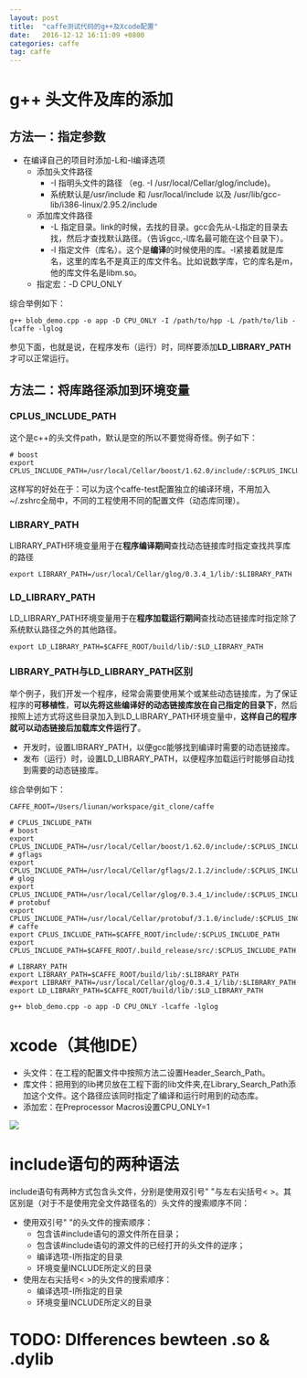 ```yaml
---
layout: post
title:  "caffe测试代码的g++及Xcode配置"
date:   2016-12-12 16:11:09 +0800
categories: caffe
tag: caffe
---
```


# g++ 头文件及库的添加

## 方法一：指定参数
- 在编译自己的项目时添加-L和-I编译选项
  - 添加头文件路径
    - -I  指明头文件的路径   （eg. -I /usr/local/Cellar/glog/include)。
    - 系统默认是/usr/include 和 /usr/local/include 以及 /usr/lib/gcc-lib/i386-linux/2.95.2/include
  - 添加库文件路径
    - -L  指定目录。link的时候，去找的目录。gcc会先从-L指定的目录去找，然后才查找默认路径。（告诉gcc,-l库名最可能在这个目录下）。
    - -l  指定文件（库名）。这个是**编译**的时候使用的库。-l紧接着就是库名，这里的库名不是真正的库文件名。比如说数学库，它的库名是m，他的库文件名是libm.so。
  - 指定宏：-D CPU_ONLY

综合举例如下：

```
g++ blob_demo.cpp -o app -D CPU_ONLY -I /path/to/hpp -L /path/to/lib -lcaffe -lglog
```

参见下面，也就是说，在程序发布（运行）时，同样要添加**LD_LIBRARY_PATH**才可以正常运行。

## 方法二：将库路径添加到环境变量

### CPLUS_INCLUDE_PATH
这个是c++的头文件path，默认是空的所以不要觉得奇怪。例子如下：

```
# boost
export CPLUS_INCLUDE_PATH=/usr/local/Cellar/boost/1.62.0/include/:$CPLUS_INCLUDE_PATH
```

这样写的好处在于：可以为这个caffe-test配置独立的编译环境，不用加入~/.zshrc全局中，不同的工程使用不同的配置文件（动态库同理）。

### LIBRARY_PATH
LIBRARY_PATH环境变量用于在**程序编译期间**查找动态链接库时指定查找共享库的路径

```
export LIBRARY_PATH=/usr/local/Cellar/glog/0.3.4_1/lib/:$LIBRARY_PATH
```

### LD_LIBRARY_PATH
LD_LIBRARY_PATH环境变量用于在**程序加载运行期间**查找动态链接库时指定除了系统默认路径之外的其他路径。

```
export LD_LIBRARY_PATH=$CAFFE_ROOT/build/lib/:$LD_LIBRARY_PATH
```  

### LIBRARY_PATH与LD_LIBRARY_PATH区别
举个例子，我们开发一个程序，经常会需要使用某个或某些动态链接库，为了保证程序的**可移植性**，**可以先将这些编译好的动态链接库放在自己指定的目录下**，然后按照上述方式将这些目录加入到LD_LIBRARY_PATH环境变量中，**这样自己的程序就可以动态链接后加载库文件运行了**。  
- 开发时，设置LIBRARY_PATH，以便gcc能够找到编译时需要的动态链接库。
- 发布（运行）时，设置LD_LIBRARY_PATH，以便程序加载运行时能够自动找到需要的动态链接库。

综合举例如下：

```
CAFFE_ROOT=/Users/liunan/workspace/git_clone/caffe

# CPLUS_INCLUDE_PATH
# boost
export CPLUS_INCLUDE_PATH=/usr/local/Cellar/boost/1.62.0/include/:$CPLUS_INCLUDE_PATH
# gflags
export CPLUS_INCLUDE_PATH=/usr/local/Cellar/gflags/2.1.2/include/:$CPLUS_INCLUDE_PATH
# glog
export CPLUS_INCLUDE_PATH=/usr/local/Cellar/glog/0.3.4_1/include/:$CPLUS_INCLUDE_PATH
# protobuf
export CPLUS_INCLUDE_PATH=/usr/local/Cellar/protobuf/3.1.0/include/:$CPLUS_INCLUDE_PATH
# caffe
export CPLUS_INCLUDE_PATH=$CAFFE_ROOT/include/:$CPLUS_INCLUDE_PATH
export CPLUS_INCLUDE_PATH=$CAFFE_ROOT/.build_release/src/:$CPLUS_INCLUDE_PATH

# LIBRARY_PATH
export LIBRARY_PATH=$CAFFE_ROOT/build/lib/:$LIBRARY_PATH
#export LIBRARY_PATH=/usr/local/Cellar/glog/0.3.4_1/lib/:$LIBRARY_PATH
export LD_LIBRARY_PATH=$CAFFE_ROOT/build/lib/:$LD_LIBRARY_PATH
```
```
g++ blob_demo.cpp -o app -D CPU_ONLY -lcaffe -lglog
```

# xcode（其他IDE）
- 头文件：在工程的配置文件中按照方法二设置Header_Search_Path。
- 库文件：把用到的lib拷贝放在工程下面的lib文件夹,在Library_Search_Path添加这个文件。这个路径应该同时指定了编译和运行时用到的动态库。
- 添加宏：在Preprocessor Macros设置CPU_ONLY=1

<img src="{{ site.url }}/pic/{{page.title}}/1.png" />

# include语句的两种语法
include语句有两种方式包含头文件，分别是使用双引号" "与左右尖括号< >。其区别是（对于不是使用完全文件路径名的）头文件的搜索顺序不同：  

- 使用双引号" "的头文件的搜索顺序：
  - 包含该#include语句的源文件所在目录；
  - 包含该#include语句的源文件的已经打开的头文件的逆序；
  - 编译选项-I所指定的目录
  - 环境变量INCLUDE所定义的目录
- 使用左右尖括号< >的头文件的搜索顺序：
  - 编译选项-I所指定的目录
  - 环境变量INCLUDE所定义的目录

# TODO: DIfferences bewteen .so & .dylib
